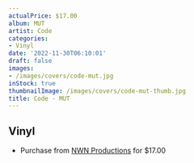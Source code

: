 ```yaml
---
actualPrice: $17.00
album: MUT
artist: Code
categories:
- Vinyl
date: '2022-11-30T06:10:01'
draft: false
images:
- /images/covers/code-mut.jpg
inStock: true
thumbnailImage: /images/covers/code-mut-thumb.jpg
title: Code - MUT
---
```


## Vinyl
* Purchase from [NWN Productions](http://shop.nwnprod.com/index.php?route=product/product&path=75&product_id=4454&sort=pd.name&order=ASC) for $17.00
